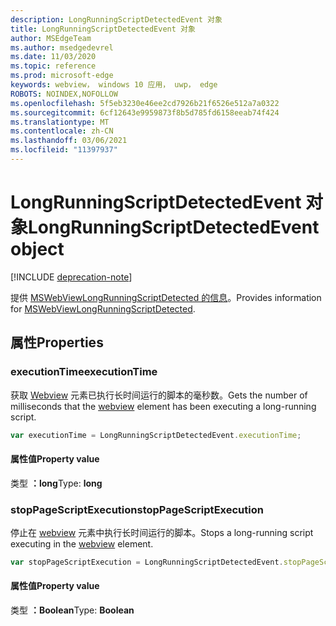 ```yaml
---
description: LongRunningScriptDetectedEvent 对象
title: LongRunningScriptDetectedEvent 对象
author: MSEdgeTeam
ms.author: msedgedevrel
ms.date: 11/03/2020
ms.topic: reference
ms.prod: microsoft-edge
keywords: webview， windows 10 应用， uwp， edge
ROBOTS: NOINDEX,NOFOLLOW
ms.openlocfilehash: 5f5eb3230e46ee2cd7926b21f6526e512a7a0322
ms.sourcegitcommit: 6cf12643e9959873f8b5d785fd6158eeab74f424
ms.translationtype: MT
ms.contentlocale: zh-CN
ms.lasthandoff: 03/06/2021
ms.locfileid: "11397937"
---
```

# <a name="longrunningscriptdetectedevent-object"></a><span data-ttu-id="7c94f-104">LongRunningScriptDetectedEvent 对象</span><span class="sxs-lookup"><span data-stu-id="7c94f-104">LongRunningScriptDetectedEvent object</span></span>  

[!INCLUDE [deprecation-note](../includes/deprecation-note.md)]  

<span data-ttu-id="7c94f-105">提供 [MSWebViewLongRunningScriptDetected 的信息](../webview/index.md#mswebviewlongrunningscriptdetected)。</span><span class="sxs-lookup"><span data-stu-id="7c94f-105">Provides information for [MSWebViewLongRunningScriptDetected](../webview/index.md#mswebviewlongrunningscriptdetected).</span></span>  

## <a name="properties"></a><span data-ttu-id="7c94f-106">属性</span><span class="sxs-lookup"><span data-stu-id="7c94f-106">Properties</span></span>  

### <a name="executiontime"></a><span data-ttu-id="7c94f-107">executionTime</span><span class="sxs-lookup"><span data-stu-id="7c94f-107">executionTime</span></span>  

<span data-ttu-id="7c94f-108">获取 [Webview](../webview/index.md) 元素已执行长时间运行的脚本的毫秒数。</span><span class="sxs-lookup"><span data-stu-id="7c94f-108">Gets the number of milliseconds that the [webview](../webview/index.md) element has been executing a long-running script.</span></span>  

```javascript
var executionTime = LongRunningScriptDetectedEvent.executionTime;
```  

#### <a name="property-value"></a><span data-ttu-id="7c94f-109">属性值</span><span class="sxs-lookup"><span data-stu-id="7c94f-109">Property value</span></span>  

<span data-ttu-id="7c94f-110">类型 **：long**</span><span class="sxs-lookup"><span data-stu-id="7c94f-110">Type: **long**</span></span>  

### <a name="stoppagescriptexecution"></a><span data-ttu-id="7c94f-111">stopPageScriptExecution</span><span class="sxs-lookup"><span data-stu-id="7c94f-111">stopPageScriptExecution</span></span>  

<span data-ttu-id="7c94f-112">停止在 [webview](../webview/index.md) 元素中执行长时间运行的脚本。</span><span class="sxs-lookup"><span data-stu-id="7c94f-112">Stops a long-running script executing in the [webview](../webview/index.md) element.</span></span>  

```javascript
var stopPageScriptExecution = LongRunningScriptDetectedEvent.stopPageScriptExecution;
```  

#### <a name="property-value"></a><span data-ttu-id="7c94f-113">属性值</span><span class="sxs-lookup"><span data-stu-id="7c94f-113">Property value</span></span>  

<span data-ttu-id="7c94f-114">类型 **：Boolean**</span><span class="sxs-lookup"><span data-stu-id="7c94f-114">Type: **Boolean**</span></span>  
